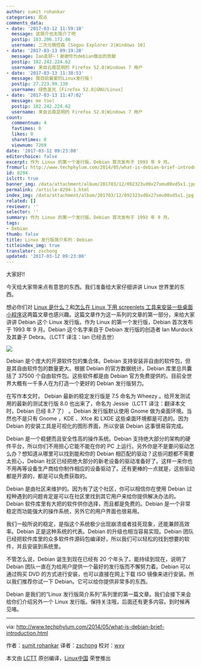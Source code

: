 ```yaml
---
author: sumit rohankar
categories: 观点
comments_data:
- date: '2017-03-12 11:59:10'
  message: 这简介也太简介了吧
  postip: 183.206.172.86
  username: 二次元萌控森 [Sogou Explorer 2|Windows 10]
- date: '2017-03-13 09:19:28'
  message: Ian走好~！谢谢你为debian做出的贡献
  postip: 182.242.224.62
  username: 来自云南昆明的 Firefox 52.0|Windows 7 用户
- date: '2017-03-13 11:38:53'
  message: 我目前最爱的Linux发行版！
  postip: 27.223.99.130
  username: 绿色圣光 [Firefox 52.0|GNU/Linux]
- date: '2017-03-13 11:47:02'
  message: me too!
  postip: 182.242.224.62
  username: 来自云南昆明的 Firefox 52.0|Windows 7 用户
count:
  commentnum: 4
  favtimes: 0
  likes: 0
  sharetimes: 0
  viewnum: 7269
date: '2017-03-12 09:23:00'
editorchoice: false
excerpt: 作为 Linux 的第一个发行版，Debian 首次发布于 1993 年 9 月。
fromurl: http://www.techphylum.com/2014/05/what-is-debian-brief-introduction.html
id: 8294
islctt: true
banner_img: /data/attachment/album/201703/12/092323vd0x27xmu00xd5x1.jpg
permalink: /article-8294-1.html
index_img: /data/attachment/album/201703/12/092323vd0x27xmu00xd5x1.jpg.thumb.jpg
related: []
reviewer: ''
selector: ''
summary: 作为 Linux 的第一个发行版，Debian 首次发布于 1993 年 9 月。
tags:
- Debian
thumb: false
title: Linux 发行版简介系列：Debian
titleindex_img: true
translator: zschong
updated: '2017-03-12 09:23:00'
---
```


大家好!!


今天给大家带来点有意思的东西。我们准备给大家仔细讲讲 Linux 世界里的东西。


想必你们对 [Linux 是什么？](/article-8285-1.html)和[怎么在 Linux 下用 screenlets 工具来安装一些桌面小程序](http://www.techphylum.com/2014/05/desktop-gadgets-in-linux-ubuntu.html)这两篇文章也感兴趣。这篇文章作为这一系列的文章的第一部分，来给大家讲讲 Debian 这个 Linux 发行版。作为 Linux 的第一个发行版，Debian 首次发布于 1993 年 9 月。Debian 这个名字来自于 Debian 发行版的创造者 Ian Murdock 及其妻子 Debra。（LCTT 译注：Ian 已经去世）


![](/data/attachment/album/201703/12/092323vd0x27xmu00xd5x1.jpg)


Debian 是个庞大的开源软件包的集合体。Debian 支持安装非自由的软件包，但是其自由软件包的数量更大。根据 Debian 的官方数据统计，Debian 库里总共囊括了 37500 个自由软件包。这些软件都是由 Debian 官方免费提供的。目前全世界大概有一千多人在为打造一个更好的 Debian 发行版努力。


在写作本文时， Debian 最新的稳定发行版是 7.5 命名为 Wheezy 。给开发测试用的最新的测试发行版 8.0 也出来了，命名为 Jessie（LCTT 译注：翻译本文时，Debian 已经 8.7 了） 。Debian 发行版默认使用 Gnome 做为桌面环境。当然也不是只有 Gnome ，KDE 、Xfce 和 LXDE 这些桌面环境都是可选的。因为 Debian 的安装工具是可视化的图形界面，所以安装 Debian 这事很易容完成。


Debian 是一个稳健而且安全性高的操作系统。Debian 支持绝大部分的架构的硬件平台，所以你们不用担心它能不能在你的 PC 上运行。另外你是不是要问驱动怎么办？想知道从哪里可以找到能和你的 Debian 相匹配的驱动？这些问题都不需要太担心，Debian 社区已经把绝大部分的新老设备的驱动准备好了。这样一来你也不用再等设备生产商给你制作相应的设备驱动了。还有更棒的一点就是，这些驱动都是开源的，都是可以免费获取的。


Debian 是由社区来维护的。因为有了这个社区，你可以相信你在使用 Debian 过程种遇到的问题肯定是可以在社区里找到其它用户来给你提供解决办法的。Debian 软件库里有大把的软件供你选择，而且都是免费的。Debian 是一个非常稳定而功能强大的操作系统，另外它的用户界面也很易用。


我们一般所说的稳定，是指这个系统极少出现崩溃或者挂死现象，还能兼顾高效率。Debian 正是这种系统的代表。Debian 的升级也相当容易实现。Debian 团队已经把软件库里的众多软件件源码包编译好，所以我们可以轻松的找到想要的软件，并且安装到系统里。


不管怎么说，Debian 诞生到现在已经有 20 个年头了。能持续到现在，说明了 Debian 团队一直在为给用户提供一个最好的发行版而不懈努力着。Debian 可以通过购买 DVD 的方式进行安装，也可以直接在网上下载 ISO 镜像来进行安装。所以我们推荐你试一下 Debian。它可以给你提供非常多的东西。


Debian 是我们的“Linux 发行版简介系列”系列里的第一篇文章。我们会接下来会给你们介绍另外一个 Linux 发行版。保持关注哦，后面还有更多内容。到时候再见咯。




---


via: <http://www.techphylum.com/2014/05/what-is-debian-brief-introduction.html>


作者：[sumit rohankar](https://plus.google.com/112160169713374382262)  译者：[zschong](https://github.com/zschong) 校对：[wxy](https://github.com/wxy)


本文由 [LCTT](https://github.com/LCTT/TranslateProject) 原创编译，[Linux中国](https://linux.cn/) 荣誉推出
